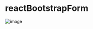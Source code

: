 # reactBootstrapForm

![image](https://user-images.githubusercontent.com/95387589/158042474-51d64a09-91b8-4624-9a98-a02575818049.png)
